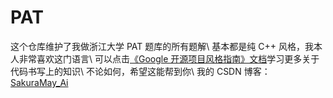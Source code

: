 # PAT
这个仓库维护了我做浙江大学 PAT 题库的所有题解\\
基本都是纯 C++ 风格，我本人非常喜欢这门语言\\
可以点击[《Google 开源项目风格指南》文档](https://zh-google-styleguide.readthedocs.io/en/latest/)学习更多关于代码书写上的知识\\
不论如何，希望这能帮到你\\
我的 CSDN 博客：[SakuraMay_Ai](https://blog.csdn.net/qq_37701948?type=blog)
